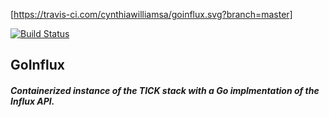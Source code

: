 [https://travis-ci.com/cynthiawilliamsa/goinflux.svg?branch=master]

[![Build Status](https://travis-ci.com/cynthiawilliamsa/goinflux.svg?branch=master)](https://travis-ci.com/cynthiawilliamsa/goinflux)

## GoInflux

##### Containerized instance of the TICK stack with a Go implmentation of the Influx API.